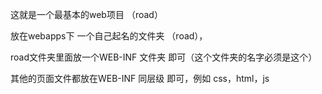 这就是一个最基本的web项目 （road）

放在webapps下 一个自己起名的文件夹 （road），

road文件夹里面放一个WEB-INF 文件夹   即可（这个文件夹的名字必须是这个）

其他的页面文件都放在WEB-INF   同层级 即可，例如 css，html，js
